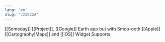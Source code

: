 ```yaml
---
lang: 'en'
slug: '/23E22A'
---
```


[[Someday]] [[Project]]. [[Google]] Earth app but with Smoo-ooth [[Apple]] [[Cartography|Maps]] and [[iOS]] Widget Supports.
